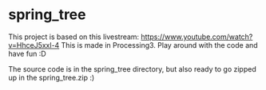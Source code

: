 # spring_tree
This project is based on this livestream: https://www.youtube.com/watch?v=HhceJ5xxl-4
This is made in Processing3.
Play around with the code and have fun :D

The source code is in the spring_tree directory, but also ready to go zipped up in the spring_tree.zip :)
